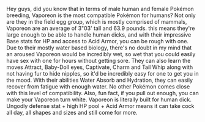 Hey guys, did you know that in terms of male human and female Pokémon breeding, Vaporeon is the most compatible Pokémon for humans? Not only are they in the field egg group, which is mostly comprised of mammals, Vaporeon are an average of 3"03' tall and 63.9 pounds. this means they're large enough to be able to handle human dicks, and with their impressive Base stats for HP and access to Acid Armor, you can be rough with one. Due to their mostly water based biology, there's no doubt in my mind that an aroused Vaporeon would be incredibly wet, so wet that you could easily have sex with one for hours without getting sore. They can also learn the moves Attract, Baby-Doll eyes, Captivate, Charm and Tail Whip along with not having fur to hide nipples, so it'd be incredibly easy for one to get you in the mood. With their abilities Water Absorb and Hydration, they can easily recover from fatigue with enough water. No other Pokémon comes close with this level of compatibility. Also, fun fact, if you pull out enough, you can make your Vaporeon turn white. Vaporeon is literally built for human dick. Ungodly defense stat + high HP pool + Acid Armor means it can take cock all day, all shapes and sizes and still come for more.
